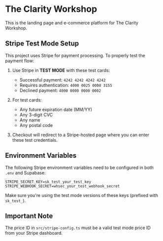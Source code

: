 # The Clarity Workshop

This is the landing page and e-commerce platform for The Clarity Workshop.

## Stripe Test Mode Setup

This project uses Stripe for payment processing. To properly test the payment flow:

1. Use Stripe in **TEST MODE** with these test cards:
   - Successful payment: `4242 4242 4242 4242`
   - Requires authentication: `4000 0025 0000 3155`
   - Declined payment: `4000 0000 0000 0002`

2. For test cards:
   - Any future expiration date (MM/YY)
   - Any 3-digit CVC
   - Any name
   - Any postal code

3. Checkout will redirect to a Stripe-hosted page where you can enter these test credentials.

## Environment Variables

The following Stripe environment variables need to be configured in both `.env` and Supabase:

```
STRIPE_SECRET_KEY=sk_test_your_test_key
STRIPE_WEBHOOK_SECRET=whsec_your_test_webhook_secret
```

Make sure you're using the test mode versions of these keys (prefixed with `sk_test_`).

## Important Note

The price ID in `src/stripe-config.ts` must be a valid test mode price ID from your Stripe dashboard.